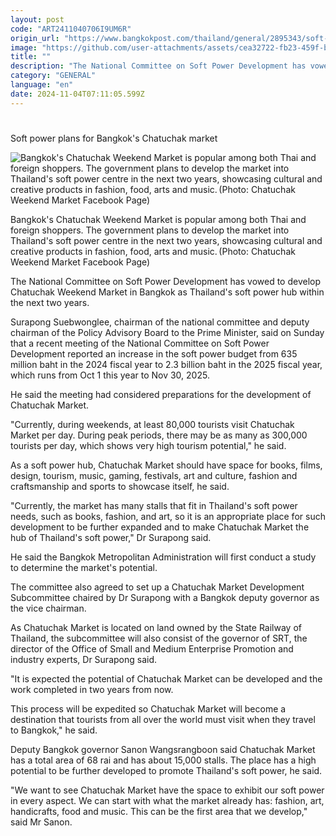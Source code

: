 ```yaml
---
layout: post
code: "ART2411040706I9UM6R"
origin_url: "https://www.bangkokpost.com/thailand/general/2895343/soft-power-plans-for-bangkoks-chatuchak-market"
image: "https://github.com/user-attachments/assets/cea32722-fb23-459f-b8cb-325aaec4422a"
title: ""
description: "The National Committee on Soft Power Development has vowed to develop Chatuchak Weekend Market in Bangkok as Thailand"
category: "GENERAL"
language: "en"
date: 2024-11-04T07:11:05.599Z
---
```


# 

Soft power plans for Bangkok's Chatuchak market

![Bangkok's Chatuchak Weekend Market is popular among both Thai and foreign shoppers. The government plans to develop the market into Thailand's soft power centre in the next two years, showcasing cultural and creative products in fashion, food, arts and music. (Photo: Chatuchak Weekend Market Facebook Page)](https://github.com/user-attachments/assets/e23b4a06-75a3-4d3b-9660-9cbfa4a8ca7d)

Bangkok's Chatuchak Weekend Market is popular among both Thai and foreign shoppers. The government plans to develop the market into Thailand's soft power centre in the next two years, showcasing cultural and creative products in fashion, food, arts and music. (Photo: Chatuchak Weekend Market Facebook Page)

The National Committee on Soft Power Development has vowed to develop Chatuchak Weekend Market in Bangkok as Thailand's soft power hub within the next two years.

Surapong Suebwonglee, chairman of the national committee and deputy chairman of the Policy Advisory Board to the Prime Minister, said on Sunday that a recent meeting of the National Committee on Soft Power Development reported an increase in the soft power budget from 635 million baht in the 2024 fiscal year to 2.3 billion baht in the 2025 fiscal year, which runs from Oct 1 this year to Nov 30, 2025.

He said the meeting had considered preparations for the development of Chatuchak Market.

"Currently, during weekends, at least 80,000 tourists visit Chatuchak Market per day. During peak periods, there may be as many as 300,000 tourists per day, which shows very high tourism potential," he said.

As a soft power hub, Chatuchak Market should have space for books, films, design, tourism, music, gaming, festivals, art and culture, fashion and craftsmanship and sports to showcase itself, he said.

"Currently, the market has many stalls that fit in Thailand's soft power needs, such as books, fashion, and art, so it is an appropriate place for such development to be further expanded and to make Chatuchak Market the hub of Thailand's soft power," Dr Surapong said.

He said the Bangkok Metropolitan Administration will first conduct a study to determine the market's potential.

The committee also agreed to set up a Chatuchak Market Development Subcommittee chaired by Dr Surapong with a Bangkok deputy governor as the vice chairman.

As Chatuchak Market is located on land owned by the State Railway of Thailand, the subcommittee will also consist of the governor of SRT, the director of the Office of Small and Medium Enterprise Promotion and industry experts, Dr Surapong said.

"It is expected the potential of Chatuchak Market can be developed and the work completed in two years from now.

This process will be expedited so Chatuchak Market will become a destination that tourists from all over the world must visit when they travel to Bangkok," he said.

Deputy Bangkok governor Sanon Wangsrangboon said Chatuchak Market has a total area of 68 rai and has about 15,000 stalls. The place has a high potential to be further developed to promote Thailand's soft power, he said.

"We want to see Chatuchak Market have the space to exhibit our soft power in every aspect. We can start with what the market already has: fashion, art, handicrafts, food and music. This can be the first area that we develop," said Mr Sanon.